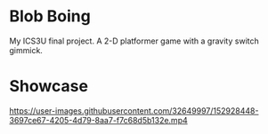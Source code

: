 # Blob Boing

My ICS3U final project. A 2-D platformer game with a gravity switch gimmick.

# Showcase

https://user-images.githubusercontent.com/32649997/152928448-3697ce67-4205-4d79-8aa7-f7c68d5b132e.mp4

